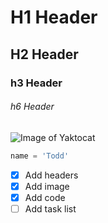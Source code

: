 # H1 Header
## H2 Header
### h3 Header
###### h6 Header

![Image of Yaktocat](https://octodex.github.com/images/yaktocat.png)

``` python
name = 'Todd'
```

- [x] Add headers
- [x] Add image
- [x] Add code
- [ ] Add task list

